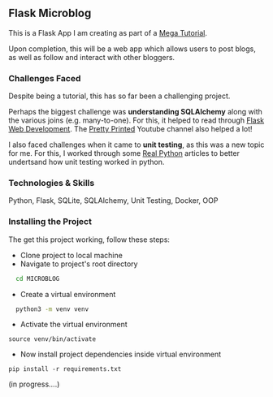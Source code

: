 
## Flask Microblog

This is a Flask App I am creating as part of a [Mega Tutorial](https://blog.miguelgrinberg.com/post/the-flask-mega-tutorial-part-i-hello-world).

Upon completion, this will be a web app which allows users to post blogs, as well as follow and interact with other bloggers.

### Challenges Faced

Despite being a tutorial, this has so far been a challenging project. 

Perhaps the biggest challenge was **understanding SQLAlchemy** along with the various joins (e.g. many-to-one). 
For this, it helped to read through [Flask Web Development](https://www.oreilly.com/library/view/flask-web-development/9781491991725/).
The [Pretty Printed](https://www.youtube.com/channel/UC-QDfvrRIDB6F0bIO4I4HkQ) Youtube channel also helped a lot!

I also faced challenges when it came to **unit testing**, as this was a new topic for me. For this, I worked through some [Real Python](https://realpython.com/python-testing/) articles 
to better undertsand how unit testing worked in python.

### Technologies & Skills

Python, Flask, SQLite, SQLAlchemy, Unit Testing, Docker, OOP

### Installing the Project

The get this project working, follow these steps:

* Clone project to local machine
* Navigate to project's root directory

```bash
  cd MICROBLOG
```
* Create a virtual environment

```bash
  python3 -m venv venv
```

* Activate the virtual environment

```
source venv/bin/activate
```

* Now install project dependencies inside virtual environment

```
pip install -r requirements.txt
```

(in progress....)